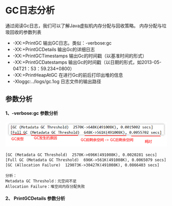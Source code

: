 # GC日志分析

通过阅读Gc日志，我们可以了解Java虚拟机内存分配与回收策略。 内存分配与垃圾回收的参数列表

-   -XX:+PrintGC  输出GC日志。类似：-verbose:gc
-   -XX:+PrintGCDetails  输出Gc的详细日志
-   -XX:+PrintGCTimestamps   输出Gc的时间戳（以基准时间的形式）
-   -XX:+PrintGCDatestamps  输出Gc的时间戳（以日期的形式，如2013-05-04T21：53：59.234+0800）
-   -XX:+PrintHeapAtGC  在进行Gc的前后打印出堆的信息
-   -Xloggc:../logs/gc.1og  日志文件的输出路径



## 参数分析

#### 1、-verbose:gc 参数分析

![image-20200928210724526](_images/image-20200928210724526.png)

```
[GC (Metadata GC Threshold)  2570K->696K(491008K), 0.0020281 secs]
[Full GC (Metadata GC Threshold)  696K->561K(491008K), 0.0065079 secs]
[GC (Allocation Failure)  129073K->30427K(491008K), 0.0866403 secs]

分析：
Metadata GC Threshold：元空间不足
Allocation Failure：堆空间内存分配失败
```

#### 2、 PrintGCDetails 参数分析